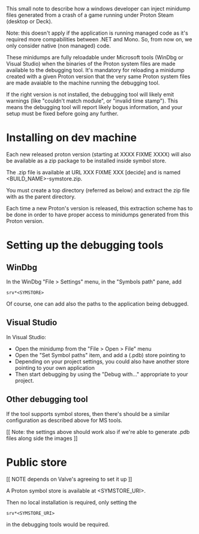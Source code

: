 This small note to describe how a windows developer can inject
minidump files generated from a crash of a game running under Proton
Steam (desktop or Deck).

Note: this doesn't apply if the application is running managed code as
it's required more compabilities between .NET and Mono. So, from now
on, we only consider native (non managed) code.

These minidumps are fully reloadable under Microsoft tools (WinDbg or
Visual Studio) when the binaries of the Proton system files are made
available to the debugging tool.
It's mandatory for reloading a minidump created with a given Proton
version that the very same Proton system files are made avaiable to
the machine running the debugging tool.

If the right version is not installed, the debugging tool will likely
emit warnings (like "couldn't match module", or "invalid time
stamp"). This means the debugging tool will report likely bogus
information, and your setup must be fixed before going any further.

# Installing on dev machine

Each new released proton version (starting at XXXX FIXME XXXX) will
also be available as a zip package to be installed inside symbol store.

The .zip file is available at URL XXX FIXME XXX [decide] and is named
<BUILD_NAME>-symstore.zip.

You must create a top directory (referred as <SYMSTORE> below) and
extract the zip file with <SYMSTORE> as the parent directory.

Each time a new Proton's version is released, this extraction scheme
has to be done in order to have proper access to minidumps generated
from this Proton version.

# Setting up the debugging tools

## WinDbg

In the WinDbg "File > Settings" menu, in the "Symbols path" pane, add
```
srv*<SYMSTORE>
```
Of course, one can add also the paths to the application being
debugged.

## Visual Studio

In Visual Studio:
- Open the minidump from the "File > Open > File" menu
- Open the "Set Symbol paths" item, and add a (.pdb) store pointing to
  <SYMSTORE>
- Depending on your project settings, you could also have another
  store pointing to your own application
- Then start debugging by using the "Debug with..." appropriate to
  your project.

## Other debugging tool

If the tool supports symbol stores, then there's should be a similar
configuration as described above for MS tools.

[[ Note: the settings above should work also if we're able to generate
.pdb files along side the images ]]

# Public store

[[ NOTE depends on Valve's agreeing to set it up ]]

A Proton symbol store is available at <SYMSTORE_URI>.

Then no local installation is required, only setting the
```
srv*<SYMSTORE_URI>
```
in the debugging tools would be required.

